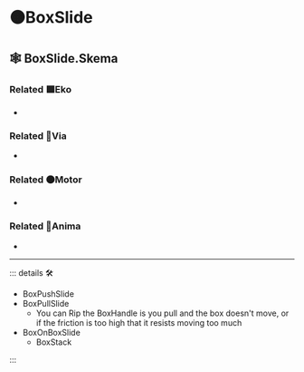 # 🟠<motor>BoxSlide</motor>

## 🕸 BoxSlide.Skema

### Related 🟩<ekos>Eko</ekos>

-

### Related 🔻<via>Via</via>

-

### Related 🟠<motor>Motor</motor>

-

### Related 💜<anima>Anima</anima>

-

---

<!-- =================================================== -->
<!-- =================================================== -->
<!-- =================================================== -->
<!-- =================================================== -->
<!-- =================================================== -->
::: details 🛠

- BoxPushSlide
- BoxPullSlide
    - You can Rip the BoxHandle is you pull and the box doesn't move, or if the friction is too high that it resists moving too much
- BoxOnBoxSlide
    - BoxStack

:::
